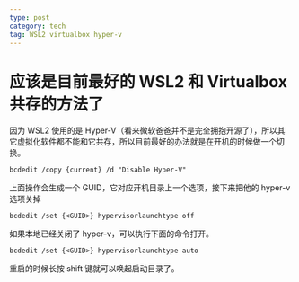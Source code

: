 ```yaml
---
type: post
category: tech
tag: WSL2 virtualbox hyper-v
---
```


# 应该是目前最好的 WSL2 和 Virtualbox 共存的方法了

因为 WSL2 使用的是 Hyper-V（看来微软爸爸并不是完全拥抱开源了），所以其它虚拟化软件都不能和它共存，所以目前最好的办法就是在开机的时候做一个切换。

```batch
bcdedit /copy {current} /d "Disable Hyper-V"
```

上面操作会生成一个 GUID，它对应开机目录上一个选项，接下来把他的 hyper-v 选项关掉

```batch
bcdedit /set {<GUID>} hypervisorlaunchtype off
```

如果本地已经关闭了 hyper-v，可以执行下面的命令打开。

```batch
bcdedit /set {<GUID>} hypervisorlaunchtype auto
```

重启的时候长按 shift 键就可以唤起启动目录了。
